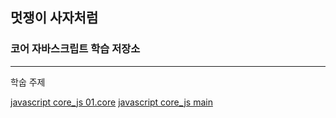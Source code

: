## 멋쟁이 사자처럼

### 코어 자바스크립트 학습 저장소

---

학숩 주제

[javascript core_js 01.core](https://github.com/Hanna-Jeanne/core_js/tree/01.core) 
[javascript core_js main](https://github.com/Hanna-Jeanne/core_js/tree/main) 